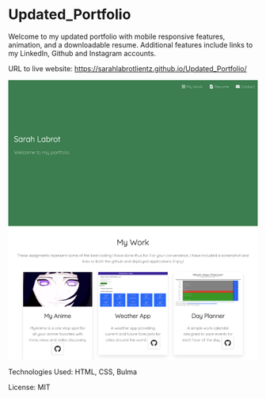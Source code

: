 # Updated_Portfolio
Welcome to my updated portfolio with mobile responsive features, animation, and a downloadable resume. Additional features include links to my LinkedIn, Github and Instagram accounts. 



URL to live website: https://sarahlabrotlientz.github.io/Updated_Portfolio/



![Portfolio Preview](SS.png)


Technologies Used: HTML, CSS, Bulma

License: MIT